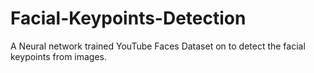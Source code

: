 # Facial-Keypoints-Detection
A Neural network trained YouTube Faces Dataset on  to detect the facial keypoints from images.

